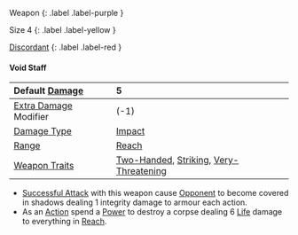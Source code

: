 Weapon
{: .label .label-purple }

Size 4
{: .label .label-yellow }

[Discordant](Game/Magic-Items#Discordant)
{: .label .label-red }

#### Void Staff

| Default [Damage](Core/Weapons#Damage)                     | 5                                                                                                                                       |
| :-------------------------------------------------------- | :-------------------------------------------------------------------------------------------------------------------------------------- |
| [Extra Damage](Game/Core/Attacks#Extra%20Damage) Modifier | (-1)                                                                                                                                    |
| [Damage Type](Core/Weapons#Damage%20Type)                 | [Impact](Game/Core/Injury#Impact)                                                                                                       |
| [Range](Core/Weapons#Range)                               | [Reach](Core/Movement#Reach)                                                                                                            |
| [Weapon Traits](Core/Weapon-Traits)                       | [Two-Handed](Game/Core/Blocks/Two-Handed), [Striking](Game/Core/Blocks/Striking), [Very-Threatening](Game/Core/Blocks/Very-Threatening) |

- [Successful Attack](Game/Core/Terminology#Successful%20Attack) with this weapon cause [Opponent](Game/Core/Terminology#Opponent) to become covered in shadows dealing 1 integrity damage to armour each action.
- As an [Action](Game/Core/Terminology#Action) spend a [Power](Game/Core/Blocks/Power) to destroy a corpse dealing 6 [Life](Game/Core/Injury#Life) damage to everything in [Reach](Game/Core/Movement#Reach).
